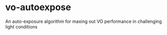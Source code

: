 # vo-autoexpose
An auto-exposure algorithm for maxing out VO performance in challenging light conditions
